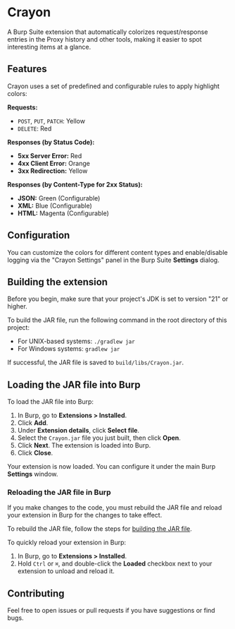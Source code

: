 # Crayon

A Burp Suite extension that automatically colorizes request/response entries in the Proxy history and other tools, making it easier to spot interesting items at a glance.

## Features

Crayon uses a set of predefined and configurable rules to apply highlight colors:

**Requests:**
*   `POST`, `PUT`, `PATCH`: Yellow
*   `DELETE`: Red

**Responses (by Status Code):**
*   **5xx Server Error:** Red
*   **4xx Client Error:** Orange
*   **3xx Redirection:** Yellow

**Responses (by Content-Type for 2xx Status):**
*   **JSON:** Green (Configurable)
*   **XML:** Blue (Configurable)
*   **HTML:** Magenta (Configurable)

## Configuration

You can customize the colors for different content types and enable/disable logging via the "Crayon Settings" panel in the Burp Suite **Settings** dialog.

## Building the extension

Before you begin, make sure that your project's JDK is set to version "21" or higher.

To build the JAR file, run the following command in the root directory of this project:

*   For UNIX-based systems: `./gradlew jar`
*   For Windows systems: `gradlew jar`

If successful, the JAR file is saved to `build/libs/Crayon.jar`.

## Loading the JAR file into Burp

To load the JAR file into Burp:

1.  In Burp, go to **Extensions > Installed**.
2.  Click **Add**.
3.  Under **Extension details**, click **Select file**.
4.  Select the `Crayon.jar` file you just built, then click **Open**.
5.  Click **Next**. The extension is loaded into Burp.
6.  Click **Close**.

Your extension is now loaded. You can configure it under the main Burp **Settings** window.

### Reloading the JAR file in Burp

If you make changes to the code, you must rebuild the JAR file and reload your extension in Burp for the changes to take effect.

To rebuild the JAR file, follow the steps for [building the JAR file](#building-the-jar-file).

To quickly reload your extension in Burp:

1.  In Burp, go to **Extensions > Installed**.
2.  Hold `Ctrl` or `⌘`, and double-click the **Loaded** checkbox next to your extension to unload and reload it.

## Contributing

Feel free to open issues or pull requests if you have suggestions or find bugs.